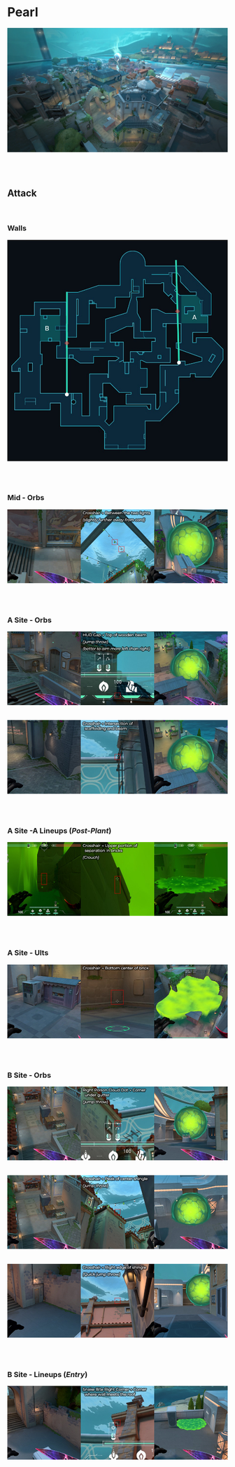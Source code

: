 # Pearl
![image](pearl.jpg)



&nbsp;  
&nbsp;  
## Attack

&nbsp;  
### Walls
![image](attack-walls.jpg)
&nbsp;  

&nbsp;  
### Mid - Orbs
![image](attack-mid-orb1.jpg)
&nbsp;  

&nbsp;  
### A Site - Orbs
![image](attack-A-orb1.jpg)
&nbsp;  

![image](attack-A-orb2.jpg)
&nbsp;  

&nbsp;  
### A Site -A Lineups (*Post-Plant*)
![image](attack-A-lineup1.jpg)
&nbsp;  

&nbsp;  
### A Site - Ults
![image](attack-A-ult1.jpg)
&nbsp;  

&nbsp;  
### B Site - Orbs
![image](attack-B-orb1.jpg)
&nbsp;  

![image](attack-B-orb2.jpg)
&nbsp;  

![image](attack-B-orb3.jpg)
&nbsp;  

&nbsp;  
### B Site - Lineups (*Entry*)
![image](attack-B-molly.jpg)
&nbsp;  